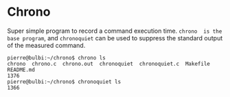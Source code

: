 # Chrono
Super simple program to record a command execution time. `chrono  is the base program`, and `chronoquiet` can be used to suppress the standard output of the measured command.

```shell
pierre@bulbi:~/chrono$ chrono ls
chrono	chrono.c  chrono.out  chronoquiet  chronoquiet.c  Makefile  README.md
1376
pierre@bulbi:~/chrono$ chronoquiet ls
1366
```
